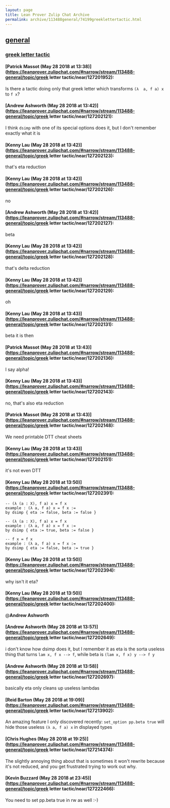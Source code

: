 ```yaml
---
layout: page
title: Lean Prover Zulip Chat Archive 
permalink: archive/113488general/74199greeklettertactic.html
---
```


## [general](index.html)
### [greek letter tactic](74199greeklettertactic.html)

#### [Patrick Massot (May 28 2018 at 13:38)](https://leanprover.zulipchat.com/#narrow/stream/113488-general/topic/greek letter tactic/near/127201952):
Is there a tactic doing only that greek letter which transforms `(λ  a, f a) x` to `f x`?

#### [Andrew Ashworth (May 28 2018 at 13:42)](https://leanprover.zulipchat.com/#narrow/stream/113488-general/topic/greek letter tactic/near/127202121):
I think `dsimp` with one of its special options does it, but I don't remember exactly what it is

#### [Kenny Lau (May 28 2018 at 13:42)](https://leanprover.zulipchat.com/#narrow/stream/113488-general/topic/greek letter tactic/near/127202123):
that's eta reduction

#### [Kenny Lau (May 28 2018 at 13:42)](https://leanprover.zulipchat.com/#narrow/stream/113488-general/topic/greek letter tactic/near/127202126):
no

#### [Andrew Ashworth (May 28 2018 at 13:42)](https://leanprover.zulipchat.com/#narrow/stream/113488-general/topic/greek letter tactic/near/127202127):
beta

#### [Kenny Lau (May 28 2018 at 13:42)](https://leanprover.zulipchat.com/#narrow/stream/113488-general/topic/greek letter tactic/near/127202128):
that's delta reduction

#### [Kenny Lau (May 28 2018 at 13:42)](https://leanprover.zulipchat.com/#narrow/stream/113488-general/topic/greek letter tactic/near/127202129):
oh

#### [Kenny Lau (May 28 2018 at 13:43)](https://leanprover.zulipchat.com/#narrow/stream/113488-general/topic/greek letter tactic/near/127202131):
beta it is then

#### [Patrick Massot (May 28 2018 at 13:43)](https://leanprover.zulipchat.com/#narrow/stream/113488-general/topic/greek letter tactic/near/127202136):
I say alpha!

#### [Kenny Lau (May 28 2018 at 13:43)](https://leanprover.zulipchat.com/#narrow/stream/113488-general/topic/greek letter tactic/near/127202143):
no, that's also eta reduction

#### [Patrick Massot (May 28 2018 at 13:43)](https://leanprover.zulipchat.com/#narrow/stream/113488-general/topic/greek letter tactic/near/127202148):
We need printable DTT cheat sheets

#### [Kenny Lau (May 28 2018 at 13:43)](https://leanprover.zulipchat.com/#narrow/stream/113488-general/topic/greek letter tactic/near/127202151):
it's not even DTT

#### [Kenny Lau (May 28 2018 at 13:50)](https://leanprover.zulipchat.com/#narrow/stream/113488-general/topic/greek letter tactic/near/127202391):
```lean
-- (λ (a : X), f a) x = f x
example : (λ a, f a) x = f x :=
by dsimp { eta := false, beta := false }

-- (λ (a : X), f a) x = f x
example : (λ a, f a) x = f x :=
by dsimp { eta := true, beta := false }

-- f x = f x
example : (λ a, f a) x = f x :=
by dsimp { eta := false, beta := true }
```

#### [Kenny Lau (May 28 2018 at 13:50)](https://leanprover.zulipchat.com/#narrow/stream/113488-general/topic/greek letter tactic/near/127202394):
why isn't it eta?

#### [Kenny Lau (May 28 2018 at 13:50)](https://leanprover.zulipchat.com/#narrow/stream/113488-general/topic/greek letter tactic/near/127202400):
@**Andrew Ashworth**

#### [Andrew Ashworth (May 28 2018 at 13:57)](https://leanprover.zulipchat.com/#narrow/stream/113488-general/topic/greek letter tactic/near/127202649):
i don't know how dsimp does it, but I remember it as eta is the sorta useless thing that turns `lam x, f x --> f`, while beta is `(lam x, f x) y --> f y`

#### [Andrew Ashworth (May 28 2018 at 13:58)](https://leanprover.zulipchat.com/#narrow/stream/113488-general/topic/greek letter tactic/near/127202697):
basically eta only cleans up useless lambdas

#### [Reid Barton (May 28 2018 at 19:09)](https://leanprover.zulipchat.com/#narrow/stream/113488-general/topic/greek letter tactic/near/127213902):
An amazing feature I only discovered recently: `set_option pp.beta true` will hide those useless `(λ a, f a) x` in displayed types

#### [Chris Hughes (May 28 2018 at 19:25)](https://leanprover.zulipchat.com/#narrow/stream/113488-general/topic/greek letter tactic/near/127214374):
The slightly annoying thing about that is sometimes it won't rewrite because it's not reduced, and you get frustrated trying to work out why.

#### [Kevin Buzzard (May 28 2018 at 23:45)](https://leanprover.zulipchat.com/#narrow/stream/113488-general/topic/greek letter tactic/near/127222466):
You need to set pp.beta true in rw as well :-)

